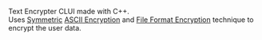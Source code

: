 Text Encrypter CLUI made with C++.   
Uses [Symmetric](https://en.wikipedia.org/wiki/Symmetric-key_algorithm) [ASCII Encryption](https://www.google.com/search?q=ASCII+Encryption&rlz=1C1JJTC_enIN929IN929&sourceid=chrome&ie=UTF-8) and [File Format Encryption](https://github.com/thenithinbalaji/Text-Encrypter/blob/main/README.md#file-formats) technique to encrypt the user data.